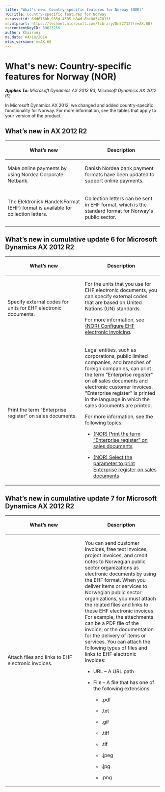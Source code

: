 ```yaml
---
title: "What's new: Country-specific features for Norway (NOR)"
TOCTitle: Country-specific features for Norway
ms:assetid: 6dd6738b-935d-4505-b84d-8bc8d347813f
ms:mtpsurl: https://technet.microsoft.com/library/Dn527127(v=AX.60)
ms:contentKeyID: 59623256
author: Khairunj
ms.date: 04/18/2014
mtps_version: v=AX.60
---
```


# What's new: Country-specific features for Norway (NOR) 


_**Applies To:** Microsoft Dynamics AX 2012 R3, Microsoft Dynamics AX 2012 R2_

In Microsoft Dynamics AX 2012, we changed and added country-specific functionality for Norway. For more information, see the tables that apply to your version of the product.

## What’s new in AX 2012 R2

<table>
<colgroup>
<col style="width: 50%" />
<col style="width: 50%" />
</colgroup>
<thead>
<tr class="header">
<th><p>What’s new</p></th>
<th><p>Description</p></th>
</tr>
</thead>
<tbody>
<tr class="odd">
<td><p>Make online payments by using Nordea Corporate Netbank.</p></td>
<td><p>Danish Nordea bank payment formats have been updated to support online payments.</p></td>
</tr>
<tr class="even">
<td><p>The Elektronisk HandelsFormat (EHF) format is available for collection letters.</p></td>
<td><p>Collection letters can be sent in EHF format, which is the standard format for Norway's public sector.</p></td>
</tr>
</tbody>
</table>


## What’s new in cumulative update 6 for Microsoft Dynamics AX 2012 R2

<table>
<colgroup>
<col style="width: 50%" />
<col style="width: 50%" />
</colgroup>
<thead>
<tr class="header">
<th><p>What’s new</p></th>
<th><p>Description</p></th>
</tr>
</thead>
<tbody>
<tr class="odd">
<td><p>Specify external codes for units for EHF electronic documents.</p></td>
<td><p>For the units that you use for EHF electronic documents, you can specify external codes that are based on United Nations (UN) standards.</p>
<p>For more information, see <a href="nor-configure-ehf-electronic-invoicing.md">(NOR) Configure EHF electronic invoicing</a>.</p></td>
</tr>
<tr class="even">
<td><p>Print the term &quot;Enterprise register&quot; on sales documents.</p></td>
<td><p>Legal entities, such as corporations, public limited companies, and branches of foreign companies, can print the term &quot;Enterprise register&quot; on all sales documents and electronic customer invoices. &quot;Enterprise register&quot; is printed in the language in which the sales documents are printed.</p>
<p>For more information, see the following topics:</p>
<ul>
<li><p><a href="nor-print-the-term-enterprise-register-on-sales-documents.md">(NOR) Print the term “Enterprise register” on sales documents</a></p></li>
<li><p><a href="nor-select-the-parameter-to-print-enterprise-register-on-sales-documents.md">(NOR) Select the parameter to print Enterprise register on sales documents</a></p></li>
</ul></td>
</tr>
</tbody>
</table>


## What’s new in cumulative update 7 for Microsoft Dynamics AX 2012 R2

<table>
<colgroup>
<col style="width: 50%" />
<col style="width: 50%" />
</colgroup>
<thead>
<tr class="header">
<th><p>What’s new</p></th>
<th><p>Description</p></th>
</tr>
</thead>
<tbody>
<tr class="odd">
<td><p>Attach files and links to EHF electronic invoices.</p></td>
<td><p>You can send customer invoices, free text invoices, project invoices, and credit notes to Norwegian public sector organizations as electronic documents by using the EHF format. When you deliver items or services to Norwegian public sector organizations, you must attach the related files and links to these EHF electronic invoices. For example, the attachments can be a PDF file of the invoice, or the documentation for the delivery of items or services. You can attach the following types of files and links to EHF electronic invoices:</p>
<ul>
<li><p>URL – A URL path</p></li>
<li><p>File – A file that has one of the following extensions:</p>
<ul>
<li><p>.pdf</p></li>
<li><p>.txt</p></li>
<li><p>.gif</p></li>
<li><p>.tiff</p></li>
<li><p>.tif</p></li>
<li><p>.jpeg</p></li>
<li><p>.jpg</p></li>
<li><p>.png</p></li>
</ul></li>
</ul></td>
</tr>
</tbody>
</table>

  


